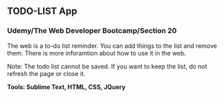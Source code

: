 ## TODO-LIST App
### Udemy/The Web Developer Bootcamp/Section 20

The web is a to-do list reminder. You can add things to the list and remove them. There is more inforamtion about how to use it in the web.

Note: The todo list cannot be saved. If you want to keep the list, do not refresh the page or close it.

**Tools: Sublime Text, HTML, CSS, JQuery**
